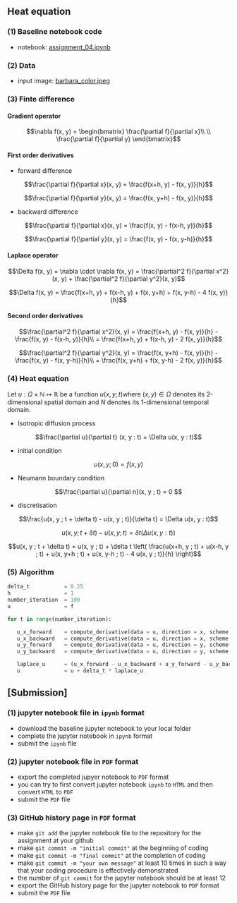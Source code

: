 ## Heat equation

### (1) Baseline notebook code

- notebook: [assignment_04.ipynb](https://gitlab.com/cau-class/machine-learning/2022-1/assignment/-/blob/main/04/assignment_04.ipynb) 

### (2) Data

- input image: [barbara_color.jpeg](https://gitlab.com/cau-class/machine-learning/2022-1/assignment/-/blob/main/04/barbara_color.jpeg)

### (3) Finte difference

#### Gradient operator

```math
\nabla f(x, y) = 
\begin{bmatrix}
\frac{\partial f}{\partial x}\\
\\
\frac{\partial f}{\partial y}
\end{bmatrix}
```

#### First order derivatives

- forward difference

```math
\frac{\partial f}{\partial x}(x, y) = \frac{f(x+h, y) - f(x, y)}{h}
```

```math
\frac{\partial f}{\partial y}(x, y) = \frac{f(x, y+h) - f(x, y)}{h}
```

- backward difference

```math
\frac{\partial f}{\partial x}(x, y) = \frac{f(x, y) - f(x-h, y)}{h}
```

```math
\frac{\partial f}{\partial y}(x, y) = \frac{f(x, y) - f(x, y-h)}{h}
```

#### Laplace operator

```math
\Delta f(x, y) = \nabla \cdot \nabla f(x, y) = \frac{\partial^2 f}{\partial x^2}(x, y) + \frac{\partial^2 f}{\partial y^2}(x, y)
```

```math
\Delta f(x, y) = \frac{f(x+h, y) + f(x-h, y) + f(x, y+h) + f(x, y-h) - 4 f(x, y)}{h}
```

#### Second order derivatives

```math
\frac{\partial^2 f}{\partial x^2}(x, y) = \frac{f(x+h, y) - f(x, y)}{h} - \frac{f(x, y) - f(x-h, y)}{h}\\
   = \frac{f(x+h, y) + f(x-h, y) - 2 f(x, y)}{h}
```

```math
\frac{\partial^2 f}{\partial y^2}(x, y) = \frac{f(x, y+h) - f(x, y)}{h} - \frac{f(x, y) - f(x, y-h)}{h}\\
   = \frac{f(x, y+h) + f(x, y-h) - 2 f(x, y)}{h}
```

### (4) Heat equation

Let $`u : \Omega \times \mathbb{N} \mapsto \mathbb{R}`$ be a function $`u(x, y ; t)`$where $`(x, y) \in \Omega`$ denotes its 2-dimensional spatial domain and $`N`$ denotes its 1-dimensional temporal domain. 

- Isotropic diffusion process


```math
\frac{\partial u}{\partial t} (x, y : t) = \Delta u(x, y : t)
```

- initial condition

```math
u(x, y ; 0) = f(x, y)
```

- Neumann boundary condition
  
```math
\frac{\partial u}{\partial n}(x, y ; t) = 0 
```

- discretisation

```math
\frac{u(x, y ; t + \delta t) - u(x, y ; t)}{\delta t} = \Delta u(x, y : t)
```

```math
u(x, y ; t + \delta t) - u(x, y ; t) = \delta t \left( \Delta u(x, y : t) \right)
```

```math
u(x, y ; t + \delta t) = u(x, y ; t) + \delta t \left( \frac{u(x+h, y ; t) + u(x-h, y ; t) + u(x, y+h ; t) + u(x, y-h ; t) - 4 u(x, y ; t)}{h} \right)
```

### (5) Algorithm

```python
delta_t           = 0.25
h                 = 1
number_iteration  = 100
u                 = f

for t in range(number_iteration):

   u_x_forward    = compute_derivative(data = u, direction = x, scheme = forward, boundary_condition = neumann)
   u_x_backward   = compute_derivative(data = u, direction = x, scheme = backward, boundary_condition = neumann)
   u_y_forward    = compute_derivative(data = u, direction = y, scheme = forward, boundary_condition = neumann)
   u_y_backward   = compute_derivative(data = u, direction = y, scheme = backward, boundary_condition = neumann)

   laplace_u      = (u_x_forward - u_x_backward + u_y_forward - u_y_backward) / h
   u              = u + delta_t * laplace_u 
```

## [Submission]

### (1) jupyter notebook file in `ipynb` format 

- download the baseline jupyter notebook to your local folder
- complete the jupyter notebook in `ipynb` format
- submit the `ipynb` file

### (2) jupyter notebook file in `PDF` format

- export the completed jupyer notebook to `PDF` format
- you can try to first convert jupyter notebook `ipynb` to `HTML` and then convert `HTML` to `PDF`
- submit the `PDF` file

### (3) GitHub history page in `PDF` format

- make `git add` the jupyter notebook file to the repository for the assignment at your github
- make `git commit -m "initial commit"` at the beginning of coding
- make `git commit -m "final commit"` at the completion of coding
- make `git commit -m "your own message"` at least 10 times in such a way that your coding procedure is effectively demonstrated
- the number of `git commit` for the jupyter notebook should be at least 12
- export the GitHub history page for the jupyter notebook to `PDF` format
- submit the `PDF` file
